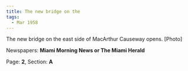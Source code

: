 ```yaml
---  
title: The new bridge on the  
tags:  
  - Mar 1958  
---  
```

  
The new bridge on the east side of MacArthur Causeway opens. [Photo]  
  
Newspapers: **Miami Morning News or The Miami Herald**  
  
Page: **2**, Section: **A** 
